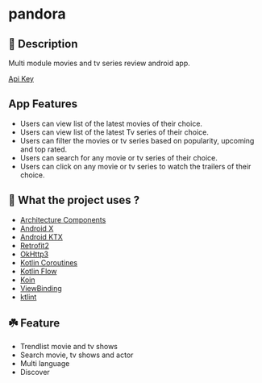 # pandora

## :scroll: Description
Multi module movies and tv series review android app. 

[Api Key](https://www.themoviedb.org/documentation/api)

## App Features
* Users can view list of the latest movies of their choice.
* Users can view list of the latest Tv series of their choice.
* Users can filter the movies or tv series based on popularity, upcoming and top rated.
* Users can search for any movie or tv series of their choice.
* Users can click on any movie or tv series to watch the trailers of their choice.

## :rocket: What the project uses ?
* [Architecture Components](https://developer.android.com/topic/libraries/architecture/)
* [Android X](https://developer.android.com/jetpack/androidx) 
* [Android KTX](https://developer.android.com/kotlin/ktx.html) 
* [Retrofit2](https://square.github.io/retrofit/)
* [OkHttp3](https://github.com/square/okhttp)
* [Kotlin Coroutines](https://developer.android.com/kotlin/coroutines)
* [Kotlin Flow](https://developer.android.com/kotlin/flow)
* [Koin](https://insert-koin.io/)
* [ViewBinding](https://developer.android.com/topic/libraries/view-binding)
* [ktlint](https://ktlint.github.io/)


## ☘️ Feature
* Trendlist movie and tv shows
* Search movie, tv shows and actor
* Multi language
* Discover
